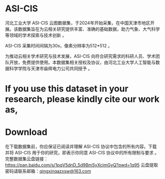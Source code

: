 # ASI-CIS

河北工业大学 ASI-CIS 云图数据集，于2024年开始采集，在中国天津市地区开展。该数据集旨在为云相关研究提供丰富、准确的基础数据，助力气象、大气科学等领域的学术探索与技术创新 。

ASI-CIS 采集时间间隔为30s，像素分辨率为512*512 。

为推动云相关学术研究与技术发展，ASI-CIS 向符合研究需求的科研人员、学术团队开放，免费提供使用。本数据集相关授权及协议，由河北工业大学人工智能与数据科学学院与天津市燊辉电力公司共同授予 。







# If you use this dataset in your research, please kindly cite our work as,









# Download

在下载数据集前，你应保证已阅读并理解 ASI-CIS 协议中包含的所有内容。下载并将 ASI-CIS 用于你的研究，即表示你同意 ASI-CIS 协议中的所有限制与要求 。
完整数据集云盘链接：https://pan.baidu.com/s/1pqV5dnD_5d9BmSyXcjmGyQ?pwd=1q95
云盘提取密码请联系邮箱：qingxinqazxsw@163.com

